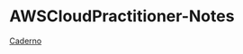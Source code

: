 # AWSCloudPractitioner-Notes

[Caderno](https://github.com/DanFelp/AWSCloudPractitioner-Notes/blob/main/Caderno.pdf)
